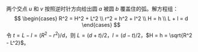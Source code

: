 两个交点 $u$ 和 $v$ 按照逆时针方向给出圆 $a$ 被圆 $b$ 覆盖住的弧。解方程组：
$$
\begin{cases}
R^2 = H^2 + L^2 \\
r^2 = h^2 + l^2 \\
H = h \\
L + l = d
\end{cases}
$$
令 $t = L - l = (R^2 - r^2) / d$，则 $L = (d + t) / 2$，$l = (d - t) / 2$，$H = h = \sqrt{R^2 - L^2}$。
